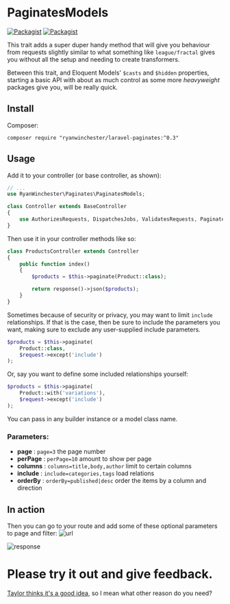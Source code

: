 # PaginatesModels

 [![Packagist](https://img.shields.io/packagist/vpre/ryanwinchester/laravel-paginates.svg?maxAge=2592000)](https://packagist.org/packages/ryanwinchester/laravel-paginates)
 [![Packagist](https://img.shields.io/packagist/l/ryanwinchester/laravel-paginates.svg?maxAge=2592000)](https://packagist.org/packages/ryanwinchester/laravel-paginates)

This trait adds a super duper handy method that will give you behaviour from requests slightly similar to what something like `league/fractal` gives you without all the setup and needing to create transformers.

Between this trait, and Eloquent Models' `$casts` and `$hidden` properties, starting a basic API with about as much control as some more *heavyweight* packages give you, will be really quick.

## Install

Composer:

```
composer require "ryanwinchester/laravel-paginates:^0.3"
```

## Usage

Add it to your controller (or base controller, as shown):
```php
// ...
use RyanWinchester\Paginates\PaginatesModels;

class Controller extends BaseController
{
    use AuthorizesRequests, DispatchesJobs, ValidatesRequests, PaginatesModels;
}
```

Then use it in your controller methods like so:
```php
class ProductsController extends Controller
{
    public function index()
    {
        $products = $this->paginate(Product::class);

        return response()->json($products);
    }
}
```

Sometimes because of security or privacy, you may want to limit `include` relationships.
If that is the case, then be sure to include the parameters you want, making sure to exclude any user-supplied include parameters.

```php
$products = $this->paginate(
    Product::class,
    $request->except('include')
);
```

Or, say you want to define some included relationships yourself:

```php
$products = $this->paginate(
    Product::with('variations'),
    $request->except('include')
);
```

You can pass in any builder instance or a model class name.

### Parameters:

- **page**    : `page=3` the page number
- **perPage** : `perPage=10` amount to show per page
- **columns** : `columns=title,body,author` limit to certain columns
- **include** : `include=categories,tags` load relations
- **orderBy** : `orderBy=published|desc` order the items by a column and direction

## In action

Then you can go to your route and add some of these optional parameters to page and filter:
![url](http://s.ryanwinchester.ca/22413y1l2z3a/Screenshot%202016-10-03%2020.35.46.png)

![response](http://s.ryanwinchester.ca/0m3x0305111q/Screenshot%202016-10-03%2020.07.10.png)


# Please try it out and give feedback.

[Taylor thinks it's a good idea](https://github.com/laravel/framework/pull/15741), so I mean what other reason do you need?
